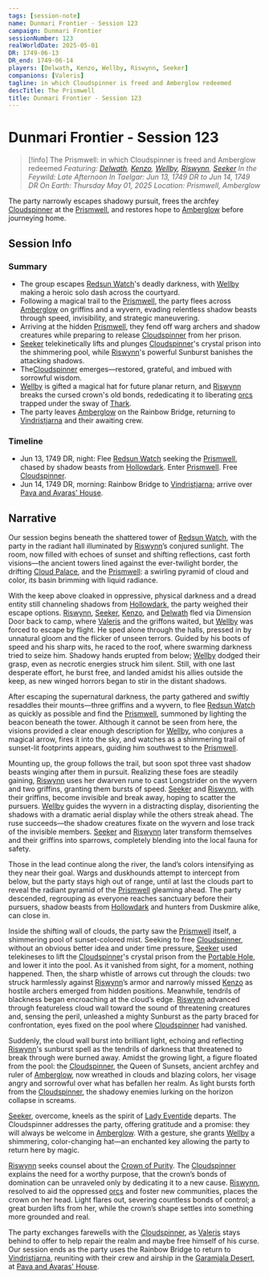 ```yaml
---
tags: [session-note]
name: Dunmari Frontier - Session 123
campaign: Dunmari Frontier
sessionNumber: 123
realWorldDate: 2025-05-01
DR: 1749-06-13
DR_end: 1749-06-14
players: [Delwath, Kenzo, Wellby, Riswynn, Seeker]
companions: [Valeris]
tagline: in which Cloudspinner is freed and Amberglow redeemed
descTitle: The Prismwell
title: Dunmari Frontier - Session 123
---
```

# Dunmari Frontier - Session 123

>[!info] The Prismwell: in which Cloudspinner is freed and Amberglow redeemed
> *Featuring: [Delwath](<../../../people/pcs/dunmar-fellowship/delwath.md>), [Kenzo](<../../../people/pcs/dunmar-fellowship/kenzo.md>), [Wellby](<../../../people/pcs/dunmar-fellowship/wellby.md>), [Riswynn](<../../../people/pcs/dunmar-fellowship/riswynn.md>), [Seeker](<../../../people/pcs/dunmar-fellowship/seeker.md>)*
> *In the Feywild: Late Afternoon*
> *In Taelgar: Jun 13, 1749 DR to Jun 14, 1749 DR*
> *On Earth: Thursday May 01, 2025*
> *Location: Prismwell, Amberglow*

The party narrowly escapes shadowy pursuit, frees the archfey [Cloudspinner](<../../../people/extraplanar-powers/archfey/cloudspinner.md>) at the [Prismwell](<../../../gazetteer/extraplanar/feywild/amberglow/prismwell.md>), and restores hope to [Amberglow](<../../../gazetteer/extraplanar/feywild/amberglow/amberglow.md>) before journeying home.

## Session Info
### Summary
- The group escapes [Redsun Watch](<../../../gazetteer/extraplanar/feywild/amberglow/redsun-watch.md>)'s deadly darkness, with [Wellby](<../../../people/pcs/dunmar-fellowship/wellby.md>) making a heroic solo dash across the courtyard. 
- Following a magical trail to the [Prismwell](<../../../gazetteer/extraplanar/feywild/amberglow/prismwell.md>), the party flees across [Amberglow](<../../../gazetteer/extraplanar/feywild/amberglow/amberglow.md>) on griffins and a wyvern, evading relentless shadow beasts through speed, invisibility, and strategic maneuvering.
- Arriving at the hidden [Prismwell](<../../../gazetteer/extraplanar/feywild/amberglow/prismwell.md>), they fend off warg archers and shadow creatures while preparing to release [Cloudspinner](<../../../people/extraplanar-powers/archfey/cloudspinner.md>) from her prison.
- [Seeker](<../../../people/pcs/dunmar-fellowship/seeker.md>) telekinetically lifts and plunges [Cloudspinner](<../../../people/extraplanar-powers/archfey/cloudspinner.md>)'s crystal prison into the shimmering pool, while [Riswynn](<../../../people/pcs/dunmar-fellowship/riswynn.md>)'s powerful Sunburst banishes the attacking shadows.
- The[Cloudspinner](<../../../people/extraplanar-powers/archfey/cloudspinner.md>) emerges—restored, grateful, and imbued with sorrowful wisdom.
- [Wellby](<../../../people/pcs/dunmar-fellowship/wellby.md>) is gifted a magical hat for future planar return, and [Riswynn](<../../../people/pcs/dunmar-fellowship/riswynn.md>) breaks the cursed crown's old bonds, rededicating it to liberating [orcs](<../../../species/orcs.md>) trapped under the sway of [Thark](<../../../gods-and-religions/gods/embodied-gods/thark.md>). 
- The party leaves [Amberglow](<../../../gazetteer/extraplanar/feywild/amberglow/amberglow.md>) on the Rainbow Bridge, returning to [Vindristjarna](<../../../things/ships/vindristjarna.md>) and their awaiting crew.

### Timeline
- Jun 13, 1749 DR, night: Flee [Redsun Watch](<../../../gazetteer/extraplanar/feywild/amberglow/redsun-watch.md>) seeking the [Prismwell](<../../../gazetteer/extraplanar/feywild/amberglow/prismwell.md>), chased by shadow beasts from [Hollowdark](<../../../gazetteer/extraplanar/feywild/hollowdark.md>). Enter [Prismwell](<../../../gazetteer/extraplanar/feywild/amberglow/prismwell.md>). Free [Cloudspinner](<../../../people/extraplanar-powers/archfey/cloudspinner.md>).
- Jun 14, 1749 DR, morning: Rainbow Bridge to [Vindristjarna](<../../../things/ships/vindristjarna.md>); arrive over [Pava and Avaras' House](<../../../gazetteer/greater-dunmar/dunmari-basin/pava-and-avaras-house.md>). 
## Narrative

Our session begins beneath the shattered tower of [Redsun Watch](<../../../gazetteer/extraplanar/feywild/amberglow/redsun-watch.md>), with the party in the radiant hall illuminated by [Riswynn](<../../../people/pcs/dunmar-fellowship/riswynn.md>)’s conjured sunlight. The room, now filled with echoes of sunset and shifting reflections, cast forth visions—the ancient towers lined against the ever-twilight border, the drifting [Cloud Palace](<../../../gazetteer/extraplanar/feywild/amberglow/cloud-palace.md>), and the [Prismwell](<../../../gazetteer/extraplanar/feywild/amberglow/prismwell.md>): a swirling pyramid of cloud and color, its basin brimming with liquid radiance. 

With the keep above cloaked in oppressive, physical darkness and a dread entity still channeling shadows from [Hollowdark](<../../../gazetteer/extraplanar/feywild/hollowdark.md>), the party weighed their escape options. [Riswynn](<../../../people/pcs/dunmar-fellowship/riswynn.md>), [Seeker](<../../../people/pcs/dunmar-fellowship/seeker.md>), [Kenzo](<../../../people/pcs/dunmar-fellowship/kenzo.md>), and [Delwath](<../../../people/pcs/dunmar-fellowship/delwath.md>) fled via Dimension Door back to camp, where [Valeris](<../../../people/fey/valeris.md>) and the griffons waited, but [Wellby](<../../../people/pcs/dunmar-fellowship/wellby.md>) was forced to escape by flight. He sped alone through the halls, pressed in by unnatural gloom and the flicker of unseen terrors. Guided by his boots of speed and his sharp wits, he raced to the roof, where swarming darkness tried to seize him. Shadowy hands erupted from below; [Wellby](<../../../people/pcs/dunmar-fellowship/wellby.md>) dodged their grasp, even as necrotic energies struck him silent. Still, with one last desperate effort, he burst free, and landed amidst his allies outside the keep, as new winged horrors began to stir in the distant shadows.

After escaping the supernatural darkness, the party gathered and swiftly resaddles their mounts—three griffins and a wyvern, to flee [Redsun Watch](<../../../gazetteer/extraplanar/feywild/amberglow/redsun-watch.md>) as quickly as possible and find the [Prismwell](<../../../gazetteer/extraplanar/feywild/amberglow/prismwell.md>), summoned by lighting the beacon beneath the tower. Although it cannot be seen from here, the visions provided a clear enough description for [Wellby](<../../../people/pcs/dunmar-fellowship/wellby.md>), who conjures a magical arrow, fires it into the sky, and watches as a shimmering trail of sunset-lit footprints appears, guiding him southwest to the [Prismwell](<../../../gazetteer/extraplanar/feywild/amberglow/prismwell.md>). 

Mounting up, the group follows the trail, but soon spot three vast shadow beasts winging after them in pursuit. Realizing these foes are steadily gaining, [Riswynn](<../../../people/pcs/dunmar-fellowship/riswynn.md>) uses her dwarven rune to cast Longstrider on the wyvern and two griffins, granting them bursts of speed. [Seeker](<../../../people/pcs/dunmar-fellowship/seeker.md>) and [Riswynn](<../../../people/pcs/dunmar-fellowship/riswynn.md>), with their griffins, become invisible and break away, hoping to scatter the pursuers. [Wellby](<../../../people/pcs/dunmar-fellowship/wellby.md>) guides the wyvern in a distracting display, disorienting the shadows with a dramatic aerial display while the others streak ahead. The ruse succeeds—the shadow creatures fixate on the wyvern and lose track of the invisible members. [Seeker](<../../../people/pcs/dunmar-fellowship/seeker.md>) and [Riswynn](<../../../people/pcs/dunmar-fellowship/riswynn.md>) later transform themselves and their griffins into sparrows, completely blending into the local fauna for safety.

Those in the lead continue along the river, the land’s colors intensifying as they near their goal. Wargs and duskhounds attempt to intercept from below, but the party stays high out of range, until at last the clouds part to reveal the radiant pyramid of the [Prismwell](<../../../gazetteer/extraplanar/feywild/amberglow/prismwell.md>) gleaming ahead. The party descended, regrouping as everyone reaches sanctuary before their pursuers, shadow beasts from [Hollowdark](<../../../gazetteer/extraplanar/feywild/hollowdark.md>) and hunters from Duskmire alike, can close in.

Inside the shifting wall of clouds, the party saw the [Prismwell](<../../../gazetteer/extraplanar/feywild/amberglow/prismwell.md>) itself, a shimmering pool of sunset-colored mist. Seeking to free [Cloudspinner](<../../../people/extraplanar-powers/archfey/cloudspinner.md>), without an obvious better idea and under time pressure, [Seeker](<../../../people/pcs/dunmar-fellowship/seeker.md>) used telekineses to lift the [Cloudspinner](<../../../people/extraplanar-powers/archfey/cloudspinner.md>)'s crystal prison from the [Portable Hole](<../treasure/portable-hole.md>), and lower it into the pool. As it vanished from sight, for a moment, nothing happened. Then, the sharp whistle of arrows cut through the clouds: two struck harmlessly against [Riswynn](<../../../people/pcs/dunmar-fellowship/riswynn.md>)’s armor and narrowly missed [Kenzo](<../../../people/pcs/dunmar-fellowship/kenzo.md>) as hostile archers emerged from hidden positions. Meanwhile, tendrils of blackness began encroaching at the cloud’s edge. [Riswynn](<../../../people/pcs/dunmar-fellowship/riswynn.md>) advanced through featureless cloud wall toward the sound of threatening creatures and, sensing the peril, unleashed a mighty Sunburst as the party braced for confrontation, eyes fixed on the pool where [Cloudspinner](<../../../people/extraplanar-powers/archfey/cloudspinner.md>) had vanished.

Suddenly, the cloud wall burst into brilliant light, echoing and reflecting [Riswynn](<../../../people/pcs/dunmar-fellowship/riswynn.md>)'s sunburst spell as the tendrils of darkness that threatened to break through were burned away. Amidst the growing light, a figure floated from the pool: the [Cloudspinner](<../../../people/extraplanar-powers/archfey/cloudspinner.md>), the Queen of Sunsets, ancient archfey and ruler of [Amberglow](<../../../gazetteer/extraplanar/feywild/amberglow/amberglow.md>), now wreathed in clouds and blazing colors, her visage angry and sorrowful over what has befallen her realm. As light bursts forth from the [Cloudspinner](<../../../people/extraplanar-powers/archfey/cloudspinner.md>), the shadowy enemies lurking on the horizon collapse in screams. 

[Seeker](<../../../people/pcs/dunmar-fellowship/seeker.md>), overcome, kneels as the spirit of [Lady Eventide](<../../../people/fey/lady-eventide.md>) departs. The Cloudspinner addresses the party, offering gratitude and a promise: they will always be welcome in [Amberglow](<../../../gazetteer/extraplanar/feywild/amberglow/amberglow.md>). With a gesture, she grants [Wellby](<../../../people/pcs/dunmar-fellowship/wellby.md>) a shimmering, color-changing hat—an enchanted key allowing the party to return here by magic. 

[Riswynn](<../../../people/pcs/dunmar-fellowship/riswynn.md>) seeks counsel about the [Crown of Purity](<../../../things/artifacts-of-power/crown-of-purity.md>). The [Cloudspinner](<../../../people/extraplanar-powers/archfey/cloudspinner.md>) explains the need for a worthy purpose, that the crown’s bonds of domination can be unraveled only by dedicating it to a new cause. [Riswynn](<../../../people/pcs/dunmar-fellowship/riswynn.md>), resolved to aid the oppressed [orcs](<../../../species/orcs.md>) and foster new communities, places the crown on her head. Light flares out, severing countless bonds of control; a great burden lifts from her, while the crown’s shape settles into something more grounded and real.

The party exchanges farewells with the [Cloudspinner](<../../../people/extraplanar-powers/archfey/cloudspinner.md>), as [Valeris](<../../../people/fey/valeris.md>) stays behind to offer to help repair the realm and maybe free himself of his curse. Our session ends as the party uses the Rainbow Bridge to return to [Vindristjarna](<../../../things/ships/vindristjarna.md>), reuniting with their crew and airship in the [Garamjala Desert](<../../../gazetteer/drankorian-hinterland/garamjala-plateau/garamjala-desert.md>), at [Pava and Avaras' House](<../../../gazetteer/greater-dunmar/dunmari-basin/pava-and-avaras-house.md>). 


